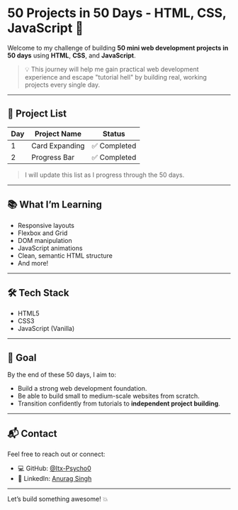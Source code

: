 # 50 Projects in 50 Days - HTML, CSS, JavaScript 🚀

Welcome to my challenge of building **50 mini web development projects in 50 days** using **HTML**, **CSS**, and **JavaScript**.

> 💡 This journey will help me gain practical web development experience and escape "tutorial hell" by building real, working projects every single day.

---

## 📁 Project List

| Day | Project Name           | Status         |
|-----|------------------------|----------------|
| 1   | Card Expanding         | ✅ Completed   |
| 2   | Progress Bar           | ✅ Completed   |

> I will update this list as I progress through the 50 days.

---

## 📚 What I’m Learning

- Responsive layouts
- Flexbox and Grid
- DOM manipulation
- JavaScript animations
- Clean, semantic HTML structure
- And more!

---

## 🛠 Tech Stack

- HTML5
- CSS3
- JavaScript (Vanilla)

---

## 📌 Goal

By the end of these 50 days, I aim to:
- Build a strong web development foundation.
- Be able to build small to medium-scale websites from scratch.
- Transition confidently from tutorials to **independent project building**.

---

## 📬 Contact

Feel free to reach out or connect:

- 💻 GitHub: [@Itx-Psycho0](https://github.com/Itx-Psycho0)
- 🔗 LinkedIn: [Anurag Singh](https://www.linkedin.com/in/anurag-singh-769567369/)

---

Let’s build something awesome! 💥